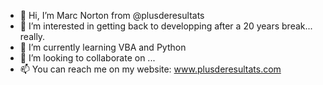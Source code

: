 - 👋 Hi, I’m Marc Norton from @plusderesultats
- 👀 I’m interested in getting back to developping after a 20 years break... really.
- 🌱 I’m currently learning VBA and Python
- 💞️ I’m looking to collaborate on ...
- 📫 You can reach me on my website:  www.plusderesultats.com

<!---
plusderesultats/plusderesultats is a ✨ special ✨ repository because its `README.md` (this file) appears on your GitHub profile.
You can click the Preview link to take a look at your changes.
--->
